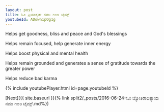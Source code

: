 ```yaml
---
layout: post
title: ಓಂ ಪ್ರಿಯಾಕೃತೇ ನಮಃ ೧೦೮ ಟೈಮ್ಸ್
youtubeId: ADown1pOg1g
---
```

 
 
Helps get goodness, bliss and peace and God's blessings
 
Helps remain focused, help generate inner energy 
 
Helps boost physical and mental health 
 
Helps remain grounded and generates a sense of gratitude towards the greater power 
 
Helps reduce bad karma
 
 
 
 


{% include youtubePlayer.html id=page.youtubeId %}
 
[Next]({{ site.baseurl }}{% link  split2/_posts/2016-06-24-ಓಂ ಜ್ಯೋತಿರಾದಿತ್ಯಾಯ ನಮಃ ೧೦೮ ಟೈಮ್ಸ್.md%})
 
